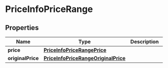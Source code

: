 

# PriceInfoPriceRange


## Properties

| Name | Type | Description | Notes |
|------------ | ------------- | ------------- | -------------|
|**price** | [**PriceInfoPriceRangePrice**](PriceInfoPriceRangePrice.md) |  |  [optional] |
|**originalPrice** | [**PriceInfoPriceRangeOriginalPrice**](PriceInfoPriceRangeOriginalPrice.md) |  |  [optional] |



